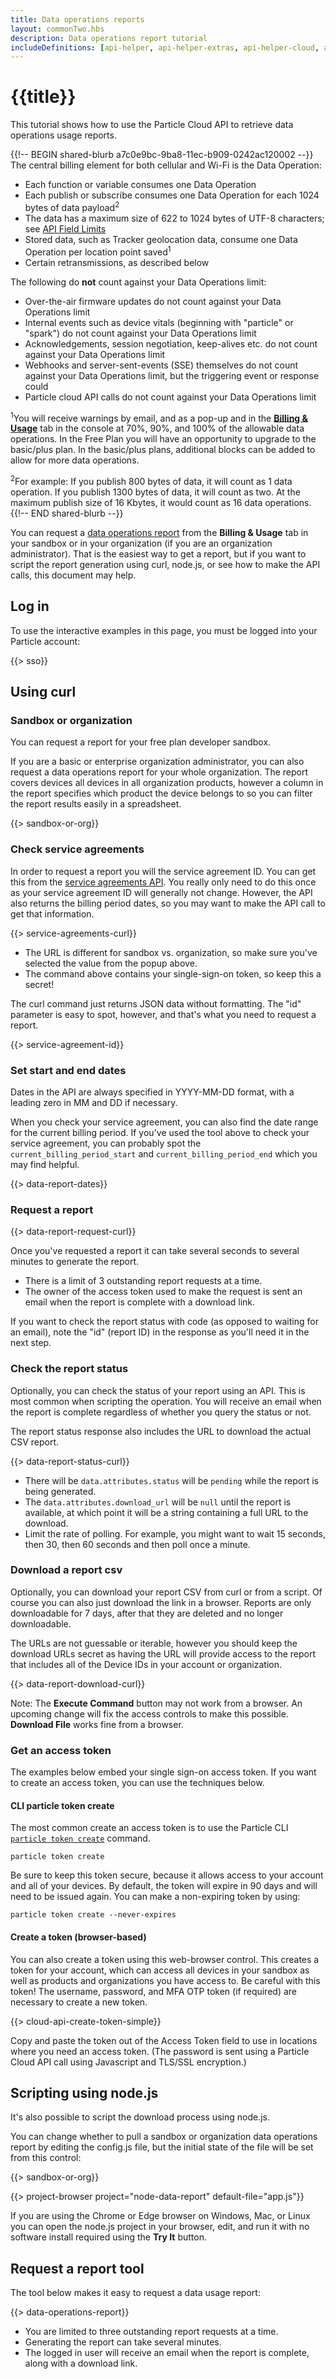 ```yaml
---
title: Data operations reports
layout: commonTwo.hbs
description: Data operations report tutorial
includeDefinitions: [api-helper, api-helper-extras, api-helper-cloud, api-helper-projects, chart, stackblitz, zip]
---
```


# {{title}}

This tutorial shows how to use the Particle Cloud API to retrieve data operations usage reports. 

{{!-- BEGIN shared-blurb a7c0e9bc-9ba8-11ec-b909-0242ac120002 --}}
The central billing element for both cellular and Wi-Fi is the Data Operation:

- Each function or variable consumes one Data Operation
- Each publish or subscribe consumes one Data Operation for each 1024 bytes of data payload<sup>2</sup>
- The data has a maximum size of 622 to 1024 bytes of UTF-8 characters; see [API Field Limits](/reference/device-os/api/cloud-functions/overview-of-api-field-limits/)
- Stored data, such as Tracker geolocation data, consume one Data Operation per location point saved<sup>1</sup>
- Certain retransmissions, as described below

The following do **not** count against your Data Operations limit:

- Over-the-air firmware updates do not count against your Data Operations limit
- Internal events such as device vitals (beginning with "particle" or "spark") do not count against your Data Operations limit
- Acknowledgements, session negotiation, keep-alives etc. do not count against your Data Operations limit
- Webhooks and server-sent-events (SSE) themselves do not count against your Data Operations limit, but the triggering event or response could
- Particle cloud API calls do not count against your Data Operations limit

<sup>1</sup>You will receive warnings by email, and as a pop-up and in the [**Billing & Usage**](https://console.particle.io/billing) tab in the console at 70%, 90%, and 100% of the allowable data operations. 
In the Free Plan you will have an opportunity to upgrade to the basic/plus plan. In the basic/plus plans, additional blocks can be added to allow for more data operations.

<sup>2</sup>For example: If you publish 800 bytes of data, it will count as 1 data operation. If you publish 1300 bytes of data, it will count as two. At the maximum publish size of 16 Kbytes, it would count as 16 data operations.
{{!-- END shared-blurb --}}

You can request a [data operations report](/getting-started/console/console/#historical-data) from the **Billing & Usage** tab in your sandbox or in your organization (if you are an organization administrator). That is the easiest way to get a report, but if you want to script the report generation using curl, node.js, or see how to make the API calls, this document may help.

## Log in

To use the interactive examples in this page, you must be logged into your Particle account:

{{> sso}}

## Using curl

### Sandbox or organization

You can request a report for your free plan developer sandbox. 

If you are a basic or enterprise organization administrator, you can also request a data operations report for your whole organization. The report covers devices all devices in all organization products, however a column in the report specifies which product the device belongs to so you can filter the report results easily in a spreadsheet.


{{> sandbox-or-org}}


### Check service agreements

In order to request a report you will the service agreement ID. You can get this from the [service agreements API](/reference/cloud-apis/api/#service-agreements-and-usage). You really only need to do this once as your service agreement ID will generally not change. However, the API also returns the billing period dates, so you may want to make the API call to get that information.

{{> service-agreements-curl}}

- The URL is different for sandbox vs. organization, so make sure you've selected the value from the popup above.
- The command above contains your single-sign-on token, so keep this a secret!

The curl command just returns JSON data without formatting. The "id" parameter is easy to spot, however, and that's what you need to request a report.

{{> service-agreement-id}}


### Set start and end dates

Dates in the API are always specified in YYYY-MM-DD format, with a leading zero in MM and DD if necessary. 

When you check your service agreement, you can also find the date range for the current billing period. If you've used the tool above to check your service agreement, you can probably spot the `current_billing_period_start` and `current_billing_period_end` which you may find helpful.

{{> data-report-dates}}


### Request a report

{{> data-report-request-curl}}

Once you've requested a report it can take several seconds to several minutes to generate the report. 

- There is a limit of 3 outstanding report requests at a time.
- The owner of the access token used to make the request is sent an email when the report is complete with a download link.

If you want to check the report status with code (as opposed to waiting for an email), note the "id" (report ID) in the response as you'll need it in the next step.

### Check the report status

Optionally, you can check the status of your report using an API. This is most common when scripting the operation. You will receive an email when the report is complete regardless of whether you query the status or not.

The report status response also includes the URL to download the actual CSV report.

{{> data-report-status-curl}}

- There will be `data.attributes.status` will be `pending` while the report is being generated.
- The `data.attributes.download_url` will be `null` until the report is available, at which point it will be a string containing a full URL to the download.
- Limit the rate of polling. For example, you might want to wait 15 seconds, then 30, then 60 seconds and then poll once a minute.

### Download a report csv

Optionally, you can download your report CSV from curl or from a script. Of course you can also just download the link in a browser. Reports are only downloadable for 7 days, after that they are deleted and no longer downloadable.

The URLs are not guessable or iterable, however you should keep the download URLs secret as having the URL will provide access to the report that includes all of the Device IDs in your account or organization.

{{> data-report-download-curl}}

Note: The **Execute Command** button may not work from a browser. An upcoming change will fix the access controls to make this possible. **Download File** works fine from a browser.

### Get an access token

The examples below embed your single sign-on access token. If you want to create an access token, you can use the techniques below.

#### CLI particle token create

The most common create an access token is to use the Particle CLI [`particle token create`](/reference/developer-tools/cli/#particle-token-create) command. 

```
particle token create
```

Be sure to keep this token secure, because it allows access to your account and all of your devices. By default, the token will expire in 90 days and will need to be issued again. You can make a non-expiring token by using:

```
particle token create --never-expires
```

#### Create a token (browser-based)

You can also create a token using this web-browser control. This creates a token for your account, which can access all devices in your sandbox as well as products and organizations you have access to. Be careful with this token! The username, password, and MFA OTP token (if required) are necessary to create a new token.

{{> cloud-api-create-token-simple}}

Copy and paste the token out of the Access Token field to use in locations where you need an access token. (The password is sent using a Particle Cloud API call using Javascript and TLS/SSL encryption.)


## Scripting using node.js

It's also possible to script the download process using node.js.

You can change whether to pull a sandbox or organization data operations report by editing the config.js file, but the initial state of the file will be set from this control:

{{> sandbox-or-org}}

{{> project-browser project="node-data-report" default-file="app.js"}}

If you are using the Chrome or Edge browser on Windows, Mac, or Linux you can open the node.js project in your browser, edit, and run it with no software install required using the **Try It** button.


## Request a report tool

The tool below makes it easy to request a data usage report:

{{> data-operations-report}}

- You are limited to three outstanding report requests at a time.
- Generating the report can take several minutes.
- The logged in user will receive an email when the report is complete, along with a download link.
